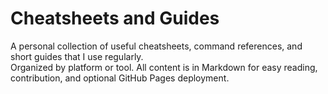 # Cheatsheets and Guides

A personal collection of useful cheatsheets, command references, and short guides that I use regularly.  
Organized by platform or tool. All content is in Markdown for easy reading, contribution, and optional GitHub Pages deployment.
